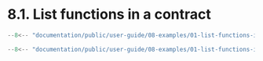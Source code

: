 # 8.1. List functions in a contract

```ts title="list-functions-in-contract.mts"
--8<-- "documentation/public/user-guide/08-examples/01-list-functions-in-contract/examples/list-functions-in-contract.mts"
```

```ts title="test-list-functions.test.mts"
--8<-- "documentation/public/user-guide/08-examples/01-list-functions-in-contract/examples/test-list-functions.test.mts"
```

